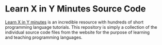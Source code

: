 # Learn X in Y Minutes Source Code
[Learn X in Y minutes](https://learnxinyminutes.com) is an incredible resource with hundreds of short programming language tutorials. This repository is simply a collection of the individual source code files from the website for the purpose of learning and teaching programming languages.

